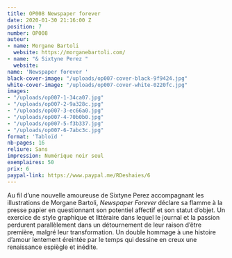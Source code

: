 ```yaml
---
title: OP008 Newspaper forever
date: 2020-01-30 21:16:00 Z
position: 7
number: OP008
auteur:
- name: Morgane Bartoli
  website: https://morganebartoli.com/
- name: "& Sixtyne Perez "
  website: 
name: 'Newspaper forever '
black-cover-image: "/uploads/op007-cover-black-9f9424.jpg"
white-cover-image: "/uploads/op007-cover-white-0220fc.jpg"
images:
- "/uploads/op007-1-34ca07.jpg"
- "/uploads/op007-2-9a328c.jpg"
- "/uploads/op007-3-ec66a0.jpg"
- "/uploads/op007-4-70b0b0.jpg"
- "/uploads/op007-5-f3b337.jpg"
- "/uploads/op007-6-7abc3c.jpg"
format: 'Tabloïd '
nb-pages: 16
reliure: Sans
impression: Numérique noir seul
exemplaires: 50
prix: 6
paypal-link: https://www.paypal.me/RDeshaies/6
---
```


Au fil d’une nouvelle amoureuse de Sixtyne Perez accompagnant les illustrations de Morgane Bartoli, *Newspaper Forever* déclare sa flamme à la presse papier en questionnant son potentiel affectif et son statut d’objet. Un exercice de style graphique et littéraire dans lequel le journal et la passion perdurent parallèlement dans un détournement de leur raison d’être première, malgré leur transformation. Un double hommage à une histoire d’amour lentement éreintée par le temps qui dessine en creux une renaissance espiègle et inédite.
